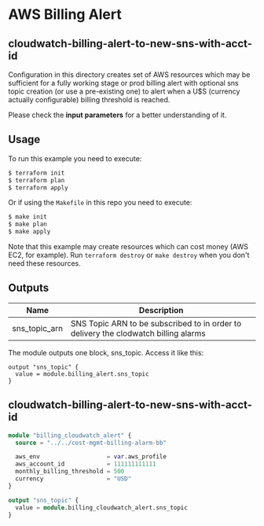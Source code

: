 # AWS Billing Alert
## cloudwatch-billing-alert-to-new-sns-with-acct-id

Configuration in this directory creates set of AWS resources which may be sufficient for a fully working stage or prod
billing alert with optional sns topic creation (or use a pre-existing one) to alert when
a U$S (currency actually configurable) billing threshold is reached.

Please check the **input parameters** for a better understanding of it.

## Usage

To run this example you need to execute:

```bash
$ terraform init
$ terraform plan
$ terraform apply
```

Or if using the `Makefile` in this repo you need to execute:

```bash
$ make init
$ make plan
$ make apply
```

Note that this example may create resources which can cost money (AWS EC2, for example). Run `terraform destroy` or `make destroy`
when you don't need these resources.

<!-- BEGINNING OF PRE-COMMIT-TERRAFORM DOCS HOOK -->
## Outputs

| Name | Description |
|------|-------------|
| sns\_topic\_arn | SNS Topic ARN to be subscribed to in order to delivery the clodwatch billing alarms

The module outputs one block, sns_topic. Access it like this:

```
output "sns_topic" {
  value = module.billing_alert.sns_topic
}
```

<!-- END OF PRE-COMMIT-TERRAFORM DOCS HOOK -->

## cloudwatch-billing-alert-to-new-sns-with-acct-id
```terraform
module "billing_cloudwatch_alert" {
  source = "../../cost-mgmt-billing-alarm-bb"

  aws_env                   = var.aws_profile
  aws_account_id            = 111111111111
  monthly_billing_threshold = 500
  currency                  = "USD"
}

output "sns_topic" {
  value = module.billing_cloudwatch_alert.sns_topic
}
```
